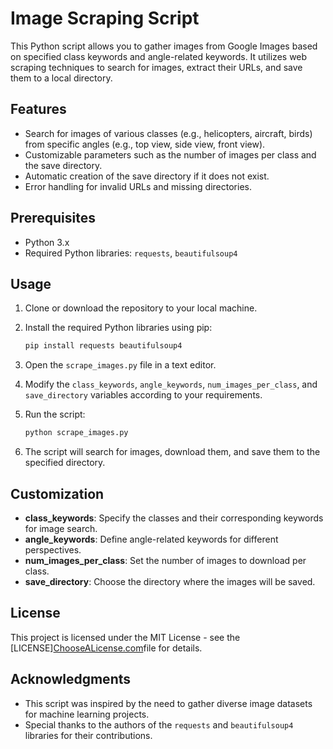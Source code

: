 # Image Scraping Script

This Python script allows you to gather images from Google Images based on specified class keywords and angle-related keywords. It utilizes web scraping techniques to search for images, extract their URLs, and save them to a local directory.

## Features

- Search for images of various classes (e.g., helicopters, aircraft, birds) from specific angles (e.g., top view, side view, front view).
- Customizable parameters such as the number of images per class and the save directory.
- Automatic creation of the save directory if it does not exist.
- Error handling for invalid URLs and missing directories.

## Prerequisites

- Python 3.x
- Required Python libraries: `requests`, `beautifulsoup4`

## Usage

1. Clone or download the repository to your local machine.
2. Install the required Python libraries using pip:

    ```bash
    pip install requests beautifulsoup4
    ```

3. Open the `scrape_images.py` file in a text editor.
4. Modify the `class_keywords`, `angle_keywords`, `num_images_per_class`, and `save_directory` variables according to your requirements.
5. Run the script:

    ```bash
    python scrape_images.py
    ```

6. The script will search for images, download them, and save them to the specified directory.

## Customization

- **class_keywords**: Specify the classes and their corresponding keywords for image search.
- **angle_keywords**: Define angle-related keywords for different perspectives.
- **num_images_per_class**: Set the number of images to download per class.
- **save_directory**: Choose the directory where the images will be saved.

## License

This project is licensed under the MIT License - see the [LICENSE][ChooseALicense.com](https://choosealicense.com/licenses/mit/)file for details.

## Acknowledgments

- This script was inspired by the need to gather diverse image datasets for machine learning projects.
- Special thanks to the authors of the `requests` and `beautifulsoup4` libraries for their contributions.
